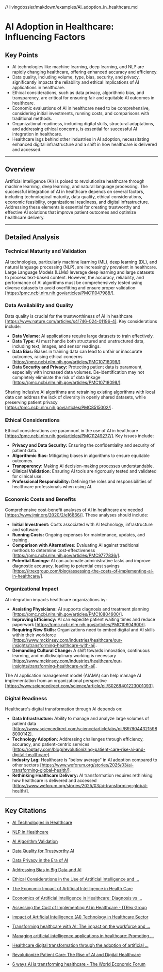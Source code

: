 // livingdossier/makdown/examples/AI_adoption_in_healthcare.md


# AI Adoption in Healthcare: Influencing Factors

## Key Points

- AI technologies like machine learning, deep learning, and NLP are rapidly changing healthcare, offering enhanced accuracy and efficiency.
- Data quality, including volume, type, bias, security, and privacy, significantly impacts the reliability and ethical implications of AI applications in healthcare.
- Ethical considerations, such as data privacy, algorithmic bias, and transparency, are critical for ensuring fair and equitable AI outcomes in healthcare.
- Economic evaluations of AI in healthcare need to be comprehensive, considering initial investments, running costs, and comparisons with traditional methods.
- Organizational readiness, including digital skills, structural adaptations, and addressing ethical concerns, is essential for successful AI integration in healthcare.
- Healthcare lags behind other industries in AI adoption, necessitating enhanced digital infrastructure and a shift in how healthcare is delivered and accessed.

---

## Overview

Artificial Intelligence (AI) is poised to revolutionize healthcare through machine learning, deep learning, and natural language processing. The successful integration of AI in healthcare depends on several factors, including technological maturity, data quality, ethical considerations, economic feasibility, organizational readiness, and digital infrastructure. Addressing these elements is essential for creating trustworthy and effective AI solutions that improve patient outcomes and optimize healthcare delivery.

---

## Detailed Analysis

### Technical Maturity and Validation

AI technologies, particularly machine learning (ML), deep learning (DL), and natural language processing (NLP), are increasingly prevalent in healthcare. Large Language Models (LLMs) leverage deep learning and large datasets to process text-based content. However, the accuracy, reliability, and performance of AI algorithms must be comprehensively tested using diverse datasets to avoid overfitting and ensure proper validation [https://pmc.ncbi.nlm.nih.gov/articles/PMC11047988/].

### Data Availability and Quality

Data quality is crucial for the trustworthiness of AI in healthcare [https://www.nature.com/articles/s41746-024-01196-4]. Key considerations include:

*   **Data Volume:** AI applications require large datasets to train effectively.
*   **Data Type:** AI must handle both structured and unstructured data, including text, images, and sensor readings.
*   **Data Bias:** Biases in training data can lead to unfair or inaccurate outcomes, raising ethical concerns [https://pmc.ncbi.nlm.nih.gov/articles/PMC10718098/].
*   **Data Security and Privacy:** Protecting patient data is paramount, especially with increased data volumes. De-identification may not completely eliminate the risk of data linkage [https://pmc.ncbi.nlm.nih.gov/articles/PMC10718098/].

Sharing inclusive AI algorithms and retraining existing algorithms with local data can address the lack of diversity in openly shared datasets, while preserving patient privacy [https://pmc.ncbi.nlm.nih.gov/articles/PMC8515002/].

### Ethical Considerations

Ethical considerations are paramount in the use of AI in healthcare [https://pmc.ncbi.nlm.nih.gov/articles/PMC11249277/]. Key issues include:

*   **Privacy and Data Security:** Ensuring the confidentiality and security of patient data.
*   **Algorithmic Bias:** Mitigating biases in algorithms to ensure equitable outcomes.
*   **Transparency:** Making AI decision-making processes understandable.
*   **Clinical Validation:** Ensuring AI tools are rigorously tested and validated for clinical use.
*   **Professional Responsibility:** Defining the roles and responsibilities of healthcare professionals when using AI.

### Economic Costs and Benefits

Comprehensive cost-benefit analyses of AI in healthcare are needed [https://www.jmir.org/2020/2/e16866/]. These analyses should include:

*   **Initial Investment:** Costs associated with AI technology, infrastructure and software.
*   **Running Costs:** Ongoing expenses for maintenance, updates, and training.
*   **Comparison with Alternatives:** Evaluating AI against traditional methods to determine cost-effectiveness [https://pmc.ncbi.nlm.nih.gov/articles/PMC9777836/].
*   **Potential Savings:** AI can automate administrative tasks and improve diagnostic accuracy, leading to potential cost savings [https://itrexgroup.com/blog/assessing-the-costs-of-implementing-ai-in-healthcare/].

### Organizational Impact

AI integration impacts healthcare organizations by:

*   **Assisting Physicians:** AI supports diagnosis and treatment planning [https://pmc.ncbi.nlm.nih.gov/articles/PMC10804900/].
*   **Improving Efficiency:** AI can expedite patient waiting times and reduce paperwork [https://pmc.ncbi.nlm.nih.gov/articles/PMC10804900/].
*   **Requiring New Skills:** Organizations need to embed digital and AI skills within their workforce [https://www.mckinsey.com/industries/healthcare/our-insights/transforming-healthcare-with-ai].
*   **Demanding Cultural Change:** A shift towards innovation, continuous learning, and multidisciplinary working is necessary [https://www.mckinsey.com/industries/healthcare/our-insights/transforming-healthcare-with-ai].

The AI application management model (AIAMA) can help manage AI implementation from an organizational perspective [https://www.sciencedirect.com/science/article/pii/S0268401223001093].

### Digital Readiness

Healthcare's digital transformation through AI depends on:

*   **Data Infrastructure:** Ability to manage and analyze large volumes of patient data [https://www.sciencedirect.com/science/article/abs/pii/B9780443215988000142].
*   **Technology Adoption:** Addressing challenges through efficiency, accuracy, and patient-centric services [https://optasy.com/blog/revolutionizing-patient-care-rise-ai-and-digital-healthcare].
*   **Industry Lag:** Healthcare is "below average" in AI adoption compared to other sectors [https://www.weforum.org/stories/2025/03/ai-transforming-global-health/].
*   **Rethinking Healthcare Delivery:** AI transformation requires rethinking how healthcare is delivered and accessed [https://www.weforum.org/stories/2025/03/ai-transforming-global-health/].

---

## Key Citations

- [AI Technologies in Healthcare](https://bmcmededuc.biomedcentral.com/articles/10.1186/s12909-023-04698-z)

- [NLP in Healthcare](https://pmc.ncbi.nlm.nih.gov/articles/PMC6616181/)

- [AI Algorithm Validation](https://pmc.ncbi.nlm.nih.gov/articles/PMC11047988/)

- [Data Quality for Trustworthy AI](https://www.nature.com/articles/s41746-024-01196-4)

- [Data Privacy in the Era of AI](https://pmc.ncbi.nlm.nih.gov/articles/PMC10718098/)

- [Addressing Bias in Big Data and AI](https://pmc.ncbi.nlm.nih.gov/articles/PMC8515002/)

- [Ethical Considerations in the Use of Artificial Intelligence and ...](https://pmc.ncbi.nlm.nih.gov/articles/PMC11249277/)

- [The Economic Impact of Artificial Intelligence in Health Care](https://www.jmir.org/2020/2/e16866/)

- [Economics of Artificial Intelligence in Healthcare: Diagnosis vs ...](https://pmc.ncbi.nlm.nih.gov/articles/PMC9777836/)

- [Assessing the Cost of Implementing AI in Healthcare - ITRex Group](https://itrexgroup.com/blog/assessing-the-costs-of-implementing-ai-in-healthcare/)

- [Impact of Artificial Intelligence (AI) Technology in Healthcare Sector](https://pmc.ncbi.nlm.nih.gov/articles/PMC10804900/)

- [Transforming healthcare with AI: The impact on the workforce and ...](https://www.mckinsey.com/industries/healthcare/our-insights/transforming-healthcare-with-ai)

- [Managing artificial intelligence applications in healthcare: Promoting ...](https://www.sciencedirect.com/science/article/pii/S0268401223001093)

- [Healthcare digital transformation through the adoption of artificial ...](https://www.sciencedirect.com/science/article/abs/pii/B9780443215988000142)

- [Revolutionize Patient Care: The Rise of AI and Digital Healthcare](https://optasy.com/blog/revolutionizing-patient-care-rise-ai-and-digital-healthcare)

- [6 ways AI is transforming healthcare - The World Economic Forum](https://www.weforum.org/stories/2025/03/ai-transforming-global-health/)